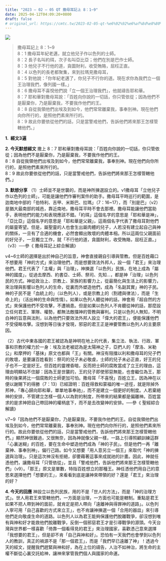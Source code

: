 ```yaml
---
title: "2023 – 02 – 05 QT 撒母耳記上 8：1~9"
date: 2025-04-12T04:09:20+0800
draft: false
# original_url: https://cmtc.tw/2023-02-05-qt-%e6%92%92%e6%af%8d%e8%80%b3%e8%a8%98%e4%b8%8a-8%ef%bc%9a19
---
```


![](/images/qt.jpg)
> 撒母耳記上 8：1\~9  
> 8：1 撒母耳年紀老邁，就立他兒子作以色列的士師。  
> 8：2 長子名叫約珥，次子名叫亞比亞；他們在別是巴作士師。  
> 8：3 他兒子不行他的道，貪圖財利，收受賄賂，屈枉正直。  
> 8：4 以色列的長老都聚集，來到拉瑪見撒母耳，  
> 8：5 對他說：「你年紀老邁了，你兒子不行你的道。現在求你為我們立一個王治理我們，像列國一樣。」  
> 8：6 撒母耳不喜悅他們說「立一個王治理我們」，他就禱告耶和華。  
> 8：7 耶和華對撒母耳說：「百姓向你說的一切話，你只管依從；因為他們不是厭棄你，乃是厭棄我，不要我作他們的王。  
> 8：8 自從我領他們出埃及到如今，他們常常離棄我，事奉別神。現在他們向你所行的，是照他們素來所行的。  
> 8：9 故此你要依從他們的話，只是當警戒他們，告訴他們將來那王怎樣管轄他們。」

**1.  經文3遍**

**2. 今天默想經文**
撒上 8：7 耶和華對撒母耳說：「百姓向你說的一切話，你只管依從；因為他們不是厭棄你，乃是厭棄我，不要我作他們的王。  
8：8 自從我領他們出埃及到如今，他們常常離棄我，事奉別神。現在他們向你所行的，是照他們素來所行的。  
8：9 故此你要依從他們的話，只是當警戒他們，告訴他們將來那王怎樣管轄他們。」

**3. 默想分享**
（1）士師並不是世襲的，而是神所揀選設立的。v1撒母耳「立他兒子作以色列的士師」，可能是讓他們作審判案件的助手。撒母耳平時巡行的範圍，是迦南地中部的「伯特利、吉甲、米斯巴、拉瑪」（7：16\~17），而「別是巴」（v2）是猶大最南部的城邑，靠近南地，撒母耳平時不會去那裡。撒母耳能讓他們當助手，表明他們的能力和表現應該不錯。「約珥」這個名字的意思是「耶和華是神」，「亞比亞」這個名字的意思是「耶和華是父親」，這兩個名字代表了撒母耳對他們的屬靈寄望。但是，屬聖靈的人也會生出屬肉體的兒子，人若沒有建立起自己與神的關係，一旦有了合適的機會，必然會顯出敗壞的肉體本相。所以這兩位父親面前的好兒子，一旦獨立工作，就「不行他的道，貪圖財利，收受賄賂，屈枉正直。」（v3）──參《 撒母耳記上綜合解讀》

v4\~6士師的選擇是出於神自己的旨意，神會直接親自引導與管教。但是百姓藉口不想要用「神的方式」來治理他們，而是想要效法外邦人，設一個「君王」來治理他們。君王代表了「主權」與「治理」，神揀選「以色列」民族，在地上成為「屬神的國度」，從過去摩西、約書亞、士師、祭司、先知…，都是神「治理」以色列民的方式。神從政治上、宗教上、家族的影響力上，從最簡化與生活上的影響力，來治理與影響以色列人的生命，從裏而外塑造他們，成為「名副其實」神的子民。神的子民不是「血統上的」（以色列人），或是宗教上的（割禮與律法），而是「生命上的」（活出神的生命與性情）。如果以色列人聽從神的話，神會用「超自然的方式」來保護他們不受攻擊，不遭禍患。但是如果以色列人不肯聽從神的話，那麼設立任何君王、軍隊、權勢，都無法敵擋神的管教與審判。只是以色列人無知，不明白神的旨意與法則，以為他們只要效法外邦人設立「偉大的君王」，便能保護他們不受侵略攻擊。沒想到等日後才發現，邪惡的君王正是神要管教以色列人的主要原因。

（2）古代中東各國的君王被認為是神明在地上的代表，集立法、執法、行政、軍事和宗教的權力於一身：埃及法老被認為是太陽神之子，亞捫人的「摩洛、米勒公」和摩押的「基抹」原文也都與「王」有關。神沒有阻擋以利和撒母耳的兒子們的敗壞，是要讓百姓看到：祭司的兒子未必敬虔，士師的兒子未必正直，好王的兒子也不一定是好王。但百姓的靈裡昏暗，反而把士師的腐敗當成了立王的理由，這理由明顯站不住腳：因為王是世襲的，王的兒子即使邪惡無能，也會繼位為王，那時的後果將比一個腐敗的士師更加可怕。撒母耳「不喜悅」百姓立王，因為神在以便以謝賜下的得勝（7：13）已經證明：百姓得救和蒙福的唯一途徑，就是除掉外邦神，「專心歸向耶和華，單單地事奉祂」，而不是建立一個更好的制度。人若棄絕神的安排，不管建立怎樣一個人以為對的制度，所帶來的結果都是偏離神。百姓當求的是求神把自己帶回神的權柄底下，而不是去改變神的安排。──參《 聖經綜合解讀》

v7\~9「因為他們不是厭棄你，乃是厭棄我，不要我作他們的王。自從我領他們出埃及到如今，他們常常離棄我，事奉別神。現在他們向你所行的，是照他們素來所行的。故此你要依從他們的話，只是當警戒他們，告訴他們將來那王怎樣管轄他們。」顯然神很難過，又很無奈，因為神就像父親一樣，一路上引導照顧訓練這群「心裏迷糊」的百姓，要在生命中塑造他們成為「神的子民」。但是他們一再「離棄神、事奉別神」，偏行己路。如今又想要「用人意另立一個王」來取代「神的揀選與治理」。只是這次神沒有拒絕，卻要藉著這事來成就祂的計畫。因此，神就任憑他們，讓撒母耳「只管依從」，並且「警戒他們，告訴他們將來那王怎樣管轄他們」（v9）。「那王」原文是單數，特指百姓想立的那種王。神任憑他們用自己的意思來選擇他們「想要的王」，來看看到底是讓神來帶領的好？還是「君王」來治理的好？

**4. 今天的回應**
神設立以色列民族，用的不是「世人的方法」，而是「神的治理方式」。世人用君王來管轄他們，一方面是治理，一方面也可能是轄制。重點是君王如果不把人帶到神的面前，就肯定是把人帶向「遠離神與得罪神的道路」。以色列人寧可用「自己喜歡的方式來立王」，也不肯讓神揀選一個「合用的器皿」來引導他們走向敬虔生命的道路。以色列人以為君王能夠保護他們脫離戰爭，卻沒想到唯有與神和好才能救他們脫離戰爭，反倒一個邪惡君王才是引導戰爭的源頭。今天台灣與世界都一樣喜歡「倚靠一個看得見的君王」來治理國家，喜歡憑己意來選擇「我想要的君王」，但是卻不肯「自己與神和好」。恐怕有一天我們也會學到以色列人的教訓，真正的禍源不是「那一個君王」，而是「我們早已遠離了神」！透過今天的經文，提醒我們趕緊與神和好，為在上位的禱告，人治不如神治，將生命的主權不斷從心裏交託給神，讓神來掌管我們個人與國家的命運。
